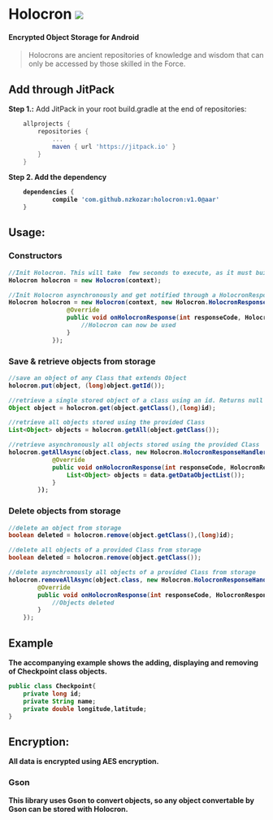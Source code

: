 # Holocron [![](https://jitpack.io/v/nzkozar/holocron.svg)](https://jitpack.io/#nzkozar/holocron)
<h4>Encrypted Object Storage for Android</h4>
<blockquote>Holocrons are ancient repositories of knowledge and wisdom that can only be accessed by those skilled in the Force.</blockquote>

## Add through JitPack
<b>Step 1.:</b> Add JitPack in your root build.gradle at the end of repositories:
```gradle
	allprojects {
		repositories {
			...
			maven { url 'https://jitpack.io' }
		}
	}
```
<b>Step 2. Add the dependency
```gradle
	dependencies {
	        compile 'com.github.nzkozar:holocron:v1.0@aar'
	}
```

## Usage:
### Constructors
```java
//Init Holocron. This will take  few seconds to execute, as it must build encryption resources.
Holocron holocron = new Holocron(context);

//Init Holocron asynchronously and get notified through a HolocronResponseHandler interface when Holocron is ready.
Holocron holocron = new Holocron(context, new Holocron.HolocronResponseHandler() {
                @Override
                public void onHolocronResponse(int responseCode, HolocronResponse response) {
                    //Holocron can now be used
                }
            });
```
### Save & retrieve objects from storage
```java
//save an object of any Class that extends Object
holocron.put(object, (long)object.getId());

//retrieve a single stored object of a class using an id. Returns null if no object matches both class and id
Object object = holocron.get(object.getClass(),(long)id);

//retrieve all objects stored using the provided Class
List<Object> objects = holocron.getAll(object.getClass());

//retrieve asynchronously all objects stored using the provided Class
holocron.getAllAsync(object.class, new Holocron.HolocronResponseHandler() {
            @Override
            public void onHolocronResponse(int responseCode, HolocronResponse response) {
                List<Object> objects = data.getDataObjectList());
            }
        });
```
### Delete objects from storage
```java
//delete an object from storage
boolean deleted = holocron.remove(object.getClass(),(long)id);

//delete all objects of a provided Class from storage
boolean deleted = holocron.remove(object.getClass());

//delete asynchronously all objects of a provided Class from storage
holocron.removeAllAsync(object.class, new Holocron.HolocronResponseHandler() {
        @Override
        public void onHolocronResponse(int responseCode, HolocronResponse response) {
            //Objects deleted
        }
    });
```

## Example
The accompanying example shows the adding, displaying and removing of Checkpoint class objects.

```java
public class Checkpoint{
    private long id;
    private String name;
    private double longitude,latitude;
}
```

## Encryption:
All data is encrypted using AES encryption.

### Gson
This library uses Gson to convert objects, so any object convertable by Gson can be stored with Holocron.
